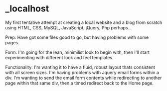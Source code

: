 # _localhost
My first tentative attempt at creating a local website and a blog from scratch using HTML, CSS, MySQL, JavaScript, jQuery, 
Php perhaps...

Prep:
Have got some files good to go, but having problems with some pages.

Form:
I'm going for the lean, minimilist look to begin with, then I'll start experimenting with different look and feel templates.

Functionality:
I'm wanting it to have a fluid, robust layout thats consistent with all screen sizes.
I'm having problems with Jquery email forms within a div. I'm wanting to send the email form contents while redirecting to another page within that same div, then a timed redirect back to the Home page.
